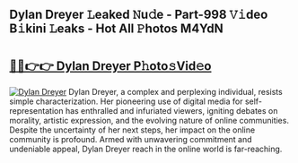 ## Dylan Dreyer 𝙻eaked 𝙽u𝚍e - Part-998 𝚅𝚒deo B𝚒kini 𝙻eaks - Hot All 𝙿hotos M4YdN

# <h2><a href="http://ld13xq.urlbe.top/?page=Dylan+Dreyer">🔗🔗👉👉 Dylan Dreyer P𝚑oto𝚜Vid𝚎o</a></h2>

[![Dylan Dreyer](https://i.imgur.com/eBuTRDB.gif)](http://ld13xq.urlbe.top/?page=Dylan+Dreyer)
Dylan Dreyer, a complex and perplexing individual, resists simple characterization. Her pioneering use of digital media for self-representation has enthralled and infuriated viewers, igniting debates on morality, artistic expression, and the evolving nature of online communities. Despite the uncertainty of her next steps, her impact on the online community is profound. Armed with unwavering commitment and undeniable appeal, Dylan Dreyer reach in the online world is far-reaching.
